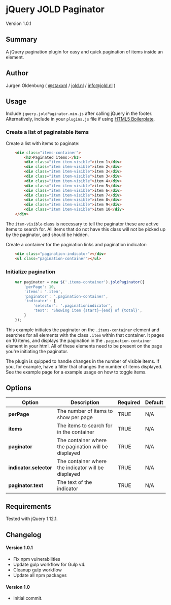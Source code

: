 # jQuery JOLD Paginator

Version 1.0.1

## Summary

A jQuery pagination plugin for easy and quick pagination of items inside an element.

## Author

Jurgen Oldenburg ( [@staxxnl](http://twitter.com/staxxnl) / [jold.nl](https://www.jold.nl) / [info@jold.nl](mailto:info@jold.nl) )

## Usage

Include `jquery.joldPaginator.min.js` after calling jQuery in the footer. Alternatively, include in your `plugins.js` file if using [HTML5 Boilerplate](http://html5boilerplate.com).


### Create a list of paginatable items

Create a list with items to paginate:
```html
    <div class="items-container">
        <h3>Paginated items:</h3>
        <div class="item item-visible">item 1</div>
        <div class="item item-visible">item 2</div>
        <div class="item item-visible">item 3</div>
        <div class="item item-visible">item 3</div>
        <div class="item item-visible">item 4</div>
        <div class="item item-visible">item 5</div>
        <div class="item item-visible">item 6</div>
        <div class="item item-visible">item 7</div>
        <div class="item item-visible">item 8</div>
        <div class="item item-visible">item 9</div>
        <div class="item item-visible">item 10</div>
    </div>
```
The `item-visible` class is necessary to tell the paginator these are active items to search for. All items that do not have this class will not be picked up by the paginator, and should be hidden.


Create a container for the pagination links and pagination indicator:
```html
    <div class="pagination-indicator"></div>
    <ul class="pagination-container"></ul>
```

### Initialize pagination

```js
    var paginator = new $('.items-container').joldPaginator({
        'perPage': 10,
        'items': '.item',
        'paginator': '.pagination-container',
        'indicator': {
            'selector': '.paginationindicator',
            'text': 'Showing item {start}-{end} of {total}',
        }
    });
```

This example initiates the paginator on the `.items-container` element and searches for all elements with the class `.item` within that container. It pages on 10 items, and displays the pagination in the `.pagination-container` element in your html.
All of these elements need to be present on the page you're initiating the paginator.

The plugin is quipped to handle changes in the number of visible items. If you, for example, have a filter that changes the number of items displayed. See the example page for a example usage on how to toggle items.



## Options

| Option                 | Description                                          | Required | Default |
|------------------------|------------------------------------------------------|----------|---------|
| **perPage**            | The number of items to show per page                 | TRUE     | N/A     |
| **items**              | The items to search for in the container             | TRUE     | N/A     |
| **paginator**          | The container where the pagination will be displayed | TRUE     | N/A     |
| **indicator.selector** | The container where the indicator will be displayed  | TRUE     | N/A     |
| **paginator.text**     | The text of the indicator                            | TRUE     | N/A     |


## Requirements

Tested with jQuery 1.12.1.


## Changelog


#### Version 1.0.1

* Fix npm vulnerabilities
* Update gulp workflow for Gulp v4.
* Cleanup gulp workflow
* Update all npm packages


#### Version 1.0

* Initial commit.
